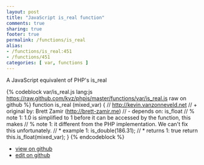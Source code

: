 ```yaml
---
layout: post
title: "JavaScript is_real function"
comments: true
sharing: true
footer: true
permalink: /functions/is_real
alias:
- /functions/is_real:451
- /functions/451
categories: [ var, functions ]
---
```

A JavaScript equivalent of PHP's is_real
<!-- more -->
{% codeblock var/is_real.js lang:js https://raw.github.com/kvz/phpjs/master/functions/var/is_real.js raw on github %}
function is_real (mixed_var) {
    // http://kevin.vanzonneveld.net
    // +   original by: Brett Zamir (http://brett-zamir.me)
    //  -   depends on: is_float
    // %        note 1: 1.0 is simplified to 1 before it can be accessed by the function, this makes
    // %        note 1: it different from the PHP implementation. We can't fix this unfortunately.
    // *     example 1: is_double(186.31);
    // *     returns 1: true
    return this.is_float(mixed_var);
}
{% endcodeblock %}
<ul>
 <li><a href="https://github.com/kvz/phpjs/blob/master/functions/var/is_real.js">view on github</a></li>
 <li><a href="https://github.com/kvz/phpjs/edit/master/functions/var/is_real.js">edit on github</a></li>
</ul>
